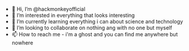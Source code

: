 - 👋 Hi, I’m @hackmonkeyofficial
- 👀 I’m interested in everything that looks interesting
- 🌱 I’m currently learning everything i can about science and technology
- 💞️ I’m looking to collaborate on nothing ang with no one but myself
- 📫 How to reach me - i'm a ghost and you can find me anywhere but nowhere

<!---
hackmonkeyofficial/hackmonkeyofficial is a ✨ special ✨ repository because its `README.md` (this file) appears on your GitHub profile.
You can click the Preview link to take a look at your changes.
--->
